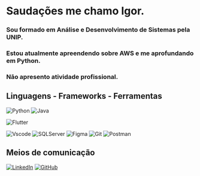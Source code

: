 # Saudações me chamo Igor.

### Sou formado em Análise e Desenvolvimento de Sistemas pela UNIP.

### Estou atualmente apreendendo sobre AWS e me aprofundando em Python.

### Não apresento atividade profissional.

## Linguagens - Frameworks - Ferramentas

  ![Python](https://img.shields.io/badge/python-3670A0?style=for-the-badge&logo=python&logoColor=ffdd54)
  ![Java](https://img.shields.io/badge/java-%23ED8B00.svg?style=for-the-badge&logo=openjdk&logoColor=white)
  
  ![Flutter](https://img.shields.io/badge/Flutter-02569B?style=for-the-badge&logo=flutter&logoColor=white)
  
  ![Vscode](https://img.shields.io/badge/Vscode-007ACC?style=for-the-badge&logo=visual-studio-code&logoColor=white)
  ![SQLServer](https://img.shields.io/badge/SQLServer-%23DB2A20.svg?style=flat-square&labelColor=%23414141&logo=microsoftsqlserver&logoColor=white)
  ![Figma](https://img.shields.io/badge/Figma-696969?style=for-the-badge&logo=figma&logoColor=figma)
  ![Git](https://img.shields.io/badge/GIT-E44C30?style=for-the-badge&logo=git&logoColor=white)
  ![Postman](https://img.shields.io/badge/Postman-FF6C37.svg?style=for-the-badge&logo=Postman&logoColor=white)

## Meios de comunicação

  [![LinkedIn](https://img.shields.io/badge/LinkedIn-0077B5?style=for-the-badge&logo=linkedin&logoColor=white)](https://www.linkedin.com/in/igmlnakamura/)
  [![GitHub](https://img.shields.io/badge/GitHub-100000?style=for-the-badge&logo=github&logoColor=white)](https://github.com/IgMiNa)

